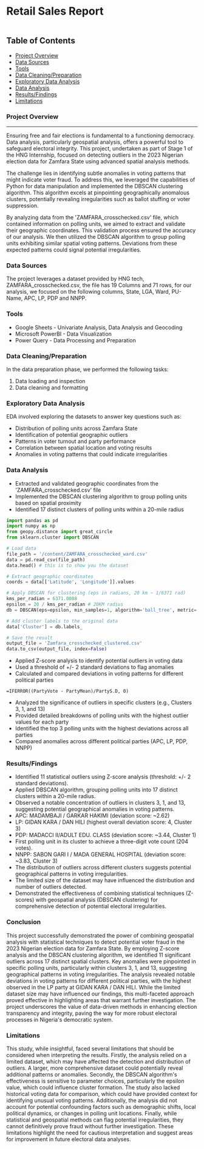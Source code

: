# Retail Sales Report
![]()

## Table of Contents
- [Project Overview](#project-overview)
- [Data Sources](#data-sources)
- [Tools](#tools)
- [Data Cleaning/Preparation](#data-cleaningpreparation)
- [Exploratory Data Analysis](#exploratory-data-analysis)
- [Data Analysis](#data-analysis)
- [Results/Findings](#resultsfindings)
- [Limitations](#limitations)

### Project Overview
---
Ensuring free and fair elections is fundamental to a functioning democracy. Data analysis, particularly geospatial analysis, offers a powerful tool to safeguard electoral integrity. This project, undertaken as part of Stage 1 of the HNG Internship, focused on detecting outliers in the 2023 Nigerian election data for Zamfara State using advanced spatial analysis methods.

The challenge lies in identifying subtle anomalies in voting patterns that might indicate voter fraud. To address this, we leveraged the capabilities of Python for data manipulation and implemented the DBSCAN clustering algorithm. This algorithm excels at pinpointing geographically anomalous clusters, potentially revealing irregularities such as ballot stuffing or voter suppression.

By analyzing data from the 'ZAMFARA_crosschecked.csv' file, which contained information on polling units, we aimed to extract and validate their geographic coordinates. This validation process ensured the accuracy of our analysis. We then utilized the DBSCAN algorithm to group polling units exhibiting similar spatial voting patterns. Deviations from these expected patterns could signal potential irregularities.

### Data Sources

The project leverages a dataset provided by HNG tech, ZAMFARA_crosschecked.csv, the file has 19 Columns and 71 rows, for our analysis, we focused on the following columns, State, LGA, Ward, PU-Name, APC, LP, PDP and NNPP.


### Tools
  - Google Sheets - Univariate Analysis, Data Analysis and Geocoding
  - Microsoft PowerBI - Data Visualization
  - Power Query - Data Processing and Preparation
 
### Data Cleaning/Preparation

In the data preparation phase, we performed the following tasks:
1. Data loading and inspection
2. Data cleaning and formatting

### Exploratory Data Analysis

EDA involved exploring the datasets to answer key questions such as:
- Distribution of polling units across Zamfara State
- Identification of potential geographic outliers
- Patterns in voter turnout and party performance
- Correlation between spatial location and voting results
- Anomalies in voting patterns that could indicate irregularities

### Data Analysis
- Extracted and validated geographic coordinates from the 'ZAMFARA_crosschecked.csv' file
- Implemented the DBSCAN clustering algorithm to group polling units based on spatial proximity
- Identified 17 distinct clusters of polling units within a 20-mile radius
```py
import pandas as pd
import numpy as np
from geopy.distance import great_circle
from sklearn.cluster import DBSCAN

# Load data
file_path = '/content/ZAMFARA_crosschecked_ward.csv'
data = pd.read_csv(file_path)
data.head() # this is to show you the dataset

# Extract geographic coordinates
coords = data[['Latitude', 'Longitude']].values

# Apply DBSCAN for clustering (eps in radians, 20 km ~ 1/6371 rad)
kms_per_radian = 6371.0088
epsilon = 20 / kms_per_radian # 20KM radius
db = DBSCAN(eps=epsilon, min_samples=1, algorithm='ball_tree', metric='haversine').fit(np.radians(coords))

# Add cluster labels to the original data
data['Cluster'] = db.labels_

# Save the result
output_file = 'Zamfara_crosschecked_clustered.csv'
data.to_csv(output_file, index=False)
```

- Applied Z-score analysis to identify potential outliers in voting data
- Used a threshold of +/- 2 standard deviations to flag anomalies
- Calculated and compared deviations in voting patterns for different political parties

```F#
=IFERROR((PartyVote - PartyMean)/PartyS.D, 0)
```
- Analyzed the significance of outliers in specific clusters (e.g., Clusters 3, 1, and 13)
- Provided detailed breakdowns of polling units with the highest outlier values for each party
-  Identified the top 3 polling units with the highest deviations across all parties
- Compared anomalies across different political parties (APC, LP, PDP, NNPP)

### Results/Findings
- Identified 11 statistical outliers using Z-score analysis (threshold: +/- 2 standard deviations).
- Applied DBSCAN algorithm, grouping polling units into 17 distinct clusters within a 20-mile radius.
- Observed a notable concentration of outliers in clusters 3, 1, and 13, suggesting potential geographical anomalies in voting patterns.
- APC: MADAMBAJI / GARKAR HAKIMI (deviation score: ~2.62)
- LP: GIDAN KARA / DAN HILI (highest overall deviation score: 4, Cluster 3)
- PDP: MADACCI II/ADULT EDU. CLASS (deviation score: ~3.44, Cluster 1)
- First polling unit in its cluster to achieve a three-digit vote count (204 votes).
- NNPP: SABON GARI I / MADA GENERAL HOSPITAL (deviation score: ~3.83, Cluster 3)
- The distribution of outliers across different clusters suggests potential geographical patterns in voting irregularities.
- The limited size of the dataset may have influenced the distribution and number of outliers detected.
- Demonstrated the effectiveness of combining statistical techniques (Z-scores) with geospatial analysis (DBSCAN clustering) for comprehensive detection of potential electoral irregularities.

### Conclusion
This project successfully demonstrated the power of combining geospatial analysis with statistical techniques to detect potential voter fraud in the 2023 Nigerian election data for Zamfara State. By employing Z-score analysis and the DBSCAN clustering algorithm, we identified 11 significant outliers across 17 distinct spatial clusters. Key anomalies were pinpointed in specific polling units, particularly within clusters 3, 1, and 13, suggesting geographical patterns in voting irregularities. The analysis revealed notable deviations in voting patterns for different political parties, with the highest observed in the LP party at GIDAN KARA / DAN HILI. While the limited dataset size may have influenced our findings, this multi-faceted approach proved effective in highlighting areas that warrant further investigation. The project underscores the value of data-driven methods in enhancing election transparency and integrity, paving the way for more robust electoral processes in Nigeria's democratic system.

### Limitations
This study, while insightful, faced several limitations that should be considered when interpreting the results. Firstly, the analysis relied on a limited dataset, which may have affected the detection and distribution of outliers. A larger, more comprehensive dataset could potentially reveal additional patterns or anomalies. Secondly, the DBSCAN algorithm's effectiveness is sensitive to parameter choices, particularly the epsilon value, which could influence cluster formation. The study also lacked historical voting data for comparison, which could have provided context for identifying unusual voting patterns. Additionally, the analysis did not account for potential confounding factors such as demographic shifts, local political dynamics, or changes in polling unit locations. Finally, while statistical and geospatial methods can flag potential irregularities, they cannot definitively prove fraud without further investigation. These limitations highlight the need for cautious interpretation and suggest areas for improvement in future electoral data analyses.
